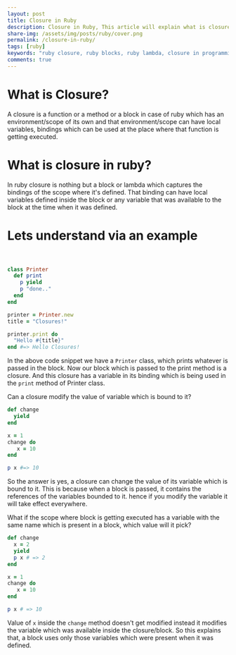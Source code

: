 ```yaml
---
layout: post
title: Closure in Ruby
description: Closure in Ruby, This article will explain what is closure in ruby and how it works.
share-img: /assets/img/posts/ruby/cover.png
permalink: /closure-in-ruby/
tags: [ruby]
keywords: "ruby closure, ruby blocks, ruby lambda, closure in programming, ruby scope, ruby binding, ruby functional programming, ruby code examples, ruby tutorial, ruby advanced concepts"
comments: true
---
```


# What is Closure?

A closure is a function or a method or a block in case of ruby which has an environment/scope of its own and that environment/scope can have local variables, bindings which can be used at the place where that function is getting executed.

# What is closure in ruby?

In ruby closure is nothing but a block or lambda which captures the bindings of the scope where it's defined. That binding can have local variables defined inside the block or any variable that was available to the block at the time when it was defined.

# Lets understand via an example<br><br>

```ruby
class Printer
  def print
    p yield
    p "done.."
  end
end

printer = Printer.new
title = "Closures!"

printer.print do
  "Hello #{title}"
end #=> Hello Closures!
```

In the above code snippet we have a `Printer` class, which prints whatever is passed in the block. Now our block which is passed to the print method is a closure. And this closure has a variable in its binding which is being used in the `print` method of Printer class.

Can a closure modify the value of variable which is bound to it?

```ruby
def change
  yield
end

x = 1
change do
   x = 10
end

p x #=> 10
```

So the answer is yes, a closure can change the value of its variable which is bound to it. This is because when a block is passed, it contains the references of the variables bounded to it. hence if you modify the variable it will take effect everywhere.

What if the scope where block is getting executed has a variable with the same name which is present in a block, which value will it pick?

```ruby
def change
  x = 2
  yield
  p x # => 2
end

x = 1
change do
   x = 10
end

p x # => 10
```

Value of `x` inside the `change` method doesn't get modified instead it modifies the variable which was available inside the closure/block. So this explains that, a block uses only those variables which were present when it was defined.
